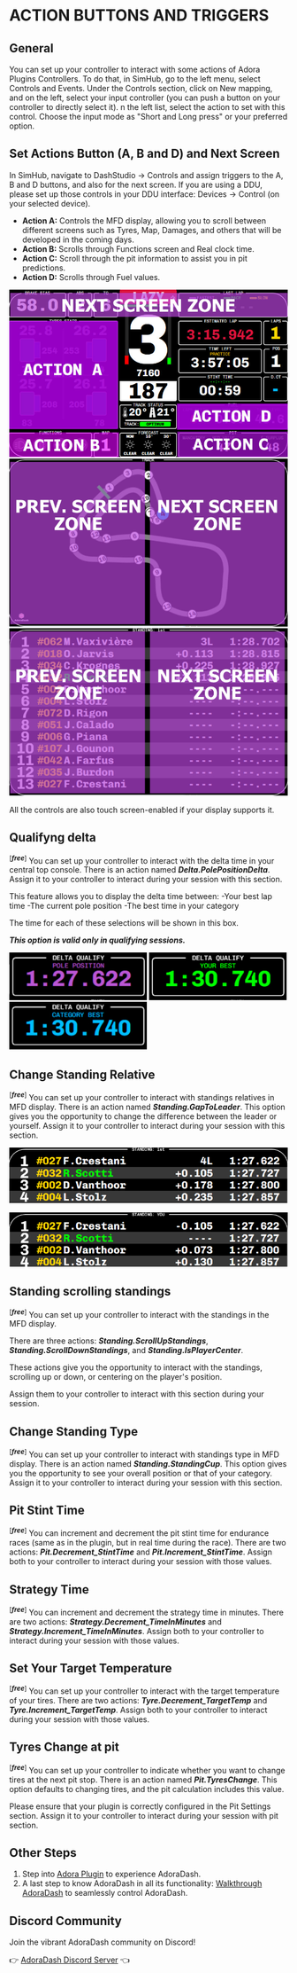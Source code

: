 # ACTION BUTTONS AND TRIGGERS

## General
You can set up your controller to interact with some actions of Adora Plugins Controllers. 
To do that, in SimHub, go to the left menu, select Controls and Events. 
Under the Controls section, click on New mapping, and on the left, select your input controller (you can push a button on your controller to directly select it).
n the left list, select the action to set with this control. Choose the input mode as "Short and Long press" or your preferred option.

## Set Actions Button (A, B and D) and Next Screen
In SimHub, navigate to DashStudio -> Controls and assign triggers to the A, B and D buttons, and also for the next screen.
If you are using a DDU, please set up those controls in your DDU interface: Devices -> Control (on your selected device).

- **Action A:** Controls the MFD display, allowing you to scroll between different screens such as Tyres, Map, Damages, and others that will be developed in the coming days.
- **Action B:** Scrolls through Functions screen and Real clock time.
- **Action C:** Scroll through the pit information to assist you in pit predictions.
- **Action D:** Scrolls through Fuel values.

![Maim](/src/images/docs/triggers/action_ad.jpg)
![Track](/src/images/docs/triggers/track_pn.jpg)
![Standing](/src/images/docs/triggers/standing_pn.jpg)

All the controls are also touch screen-enabled if your display supports it.

## Qualifyng delta 
<sup>[___free___]</sup>
You can set up your controller to interact with the delta time in your central top console.
There is an action named ***Delta.PolePositionDelta***.
Assign it to your controller to interact during your session with this section.

This feature allows you to display the delta time between:
-Your best lap time
-The current pole position
-The best time in your category

The time for each of these selections will be shown in this box.

***This option is valid only in qualifying sessions.***

![Pole](/src/images/docs/triggers/pole.jpg) ![Your Best](/src/images/docs/triggers/yourbest.jpg) ![Category](/src/images/docs/triggers/category.jpg)

## Change Standing Relative
<sup>[___free___]</sup>
You can set up your controller to interact with standings relatives in MFD display.
There is an action named ***Standing.GapToLeader***.
This option gives you the opportunity to change the difference between the leader or yourself.
Assign it to your controller to interact during your session with this section.

![Leader](/src/images/docs/triggers/leader.jpg) 

![You](/src/images/docs/triggers/you.jpg)

## Standing scrolling standings 
<sup>[___free___]</sup>
You can set up your controller to interact with the standings in the MFD display.

There are three actions: ***Standing.ScrollUpStandings***, ***Standing.ScrollDownStandings***, and ***Standing.IsPlayerCenter***.

These actions give you the opportunity to interact with the standings, scrolling up or down, or centering on the player's position. 

Assign them to your controller to interact with this section during your session.

## Change Standing Type
<sup>[___free___]</sup>
You can set up your controller to interact with standings type in MFD display.
There is an action named ***Standing.StandingCup***.
This option gives you the opportunity to see your overall position or that of your category.
Assign it to your controller to interact during your session with this section.

## Pit Stint Time
<sup>[___free___]</sup>
You can increment and decrement the pit stint time for endurance races (same as in the plugin, but in real time during the race). 
There are two actions: ***Pit.Decrement_StintTime*** and ***Pit.Increment_StintTime***. Assign both to your controller to interact during your session with those values.

## Strategy Time
<sup>[___free___]</sup>
You can increment and decrement the strategy time in minutes. 
There are two actions: ***Strategy.Decrement_TimeInMinutes*** and ***Strategy.Increment_TimeInMinutes***. Assign both to your controller to interact during your session with those values.

## Set Your Target Temperature
<sup>[___free___]</sup>
You can set up your controller to interact with the target temperature of your tires. 
There are two actions: ***Tyre.Decrement_TargetTemp*** and ***Tyre.Increment_TargetTemp***. Assign both to your controller to interact during your session with those values.

## Tyres Change at pit
<sup>[___free___]</sup>
You can set up your controller to indicate whether you want to change tires at the next pit stop.
There is an action named ***Pit.TyresChange***.
This option defaults to changing tires, and the pit calculation includes this value. 

Please ensure that your plugin is correctly configured in the Pit Settings section.
Assign it to your controller to interact during your session with pit section.

## Other Steps
1. Step into [Adora Plugin](plugin.md) to experience AdoraDash.
2. A last step to know AdoraDash in all its functionality: [Walkthrough AdoraDash](walkthrough.md) to seamlessly control AdoraDash.

## Discord Community
Join the vibrant AdoraDash community on Discord!

👉 [AdoraDash Discord Server](https://discord.gg/2yNzuRc62S) 👈
